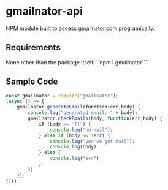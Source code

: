 # gmailnator-api
NPM module built to access gmailnator.com programically.

## Requirements
None other than the package itself.
``npm i gmailnator```

## Sample Code
```js
const gmailnator = require("gmailnator");
(async () => {
	gmailnator.generateEmail(function(err,body) {
		console.log("generated email: " + body);
		gmailnator.checkEmails(body, function(err,body) {
			if (body == "[]") {
				console.log("no mail");
			} else if (body && !err) {
				console.log("you've got mail");
				console.log(body)
			} else {
				console.log("err")
			}
		})
	});
})()
```